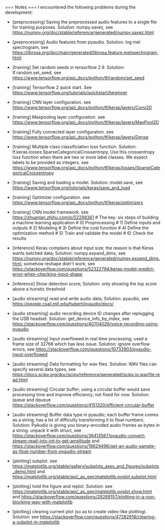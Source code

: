 
=== Notes ===
I encountered the following problems during the development:

* [preprocessing] Saving the preprocessed audio features to a single file for training purposes. Solution: numpy.savez, see https://numpy.org/doc/stable/reference/generated/numpy.savez.html 

* [preprocessing] Audio features from pyaudio. Solution: log mel spectrogram, see https://librosa.org/doc/main/generated/librosa.feature.melspectrogram.html

* [training] Set random seeds in tensorflow 2.9. Solution: tf.random.set_seed, see https://www.tensorflow.org/api_docs/python/tf/random/set_seed

* [training] Tensorflow 2 quick start. See https://www.tensorflow.org/tutorials/quickstart/beginner

* [training] CNN layer configuration. see https://www.tensorflow.org/api_docs/python/tf/keras/layers/Conv2D

* [training] Maxpooling layer configuration. see https://www.tensorflow.org/api_docs/python/tf/keras/layers/MaxPool2D

* [training] Fully connected layer configuration. see https://www.tensorflow.org/api_docs/python/tf/keras/layers/Dense

* [training] Multiple class classificiation loss function. Solution: tf.keras.losses.SparseCategoricalCrossentropy, Use this crossentropy loss function when there are two or more label classes. We expect labels to be provided as integers. see https://www.tensorflow.org/api_docs/python/tf/keras/losses/SparseCategoricalCrossentropy

* [training] Saving and loading a model. Solution: model.save, see https://www.tensorflow.org/tutorials/keras/save_and_load

* [training] Optimizer configuration. see https://www.tensorflow.org/api_docs/python/tf/keras/optimizers

* [training] CNN model framework. see https://zhuanlan.zhihu.com/p/52298361
        # The key: six steps of building a machine learning application
        # 0) Proprocessing
        # 1) Define inputs and outputs
        # 2) Modeling
        # 3) Define the cost function
        # 4) Define the optimization method
        # 5) Train and validate the model
        # 6) Check the results

* [inference] Keras complains about input size; the reason is that Keras wants batched data; Solution: numpy.expand_dims, see https://numpy.org/doc/stable/reference/generated/numpy.expand_dims.html, somehow reshape didn't work, see https://stackoverflow.com/questions/52322794/keras-model-predict-error-when-checking-input-shape

* [inference] Show detection score; Solution: only showing the top score above a huristic threshold

* [audio streaming] read and write audio data; Solution: pyaudio, see https://people.csail.mit.edu/hubert/pyaudio/docs/ 

* [audio streaming] audio recording device ID changes after replugging the USB headset. Solution: get_device_info_by_index, see https://stackoverflow.com/questions/40704026/voice-recording-using-pyaudio

* [audio streaming] Input overflowed in real time processing; used a frame size of 32768 which has less issue. Solution: ignore overflow errors, see https://stackoverflow.com/questions/10733903/pyaudio-input-overflowed

* [audio streaming] Data formatting for wav files. Solution: WAV files can specify several data types, see https://docs.scipy.org/doc/scipy/reference/generated/scipy.io.wavfile.read.html

* [audio streaming] Circular buffer; using a circular buffer would save processing time and improve efficiency; not fixed for now. Solution: queue and dqueue https://stackoverflow.com/questions/4151320/efficient-circular-buffer

* [audio streaming] Buffer data type in pyaudio; each buffer frame comes as a string; has a lot of difficulty transforming it to float numbers. Solution: PyAudio is giving you binary-encoded audio frames as bytes in a string.  unpack it with struct, see https://stackoverflow.com/questions/36413567/pyaudio-convert-stream-read-into-int-to-get-amplitude and https://stackoverflow.com/questions/19629496/get-an-audio-sample-as-float-number-from-pyaudio-stream

* [plotting] subplot. see https://matplotlib.org/stable/gallery/subplots_axes_and_figures/subplots_demo.html and https://matplotlib.org/stable/api/_as_gen/matplotlib.pyplot.subplot.html

* [plotting] hold the figure and replot. Solution: see https://matplotlib.org/stable/api/_as_gen/matplotlib.pyplot.show.html and https://stackoverflow.com/questions/28269157/plotting-in-a-non-blocking-way-with-matplotlib

* [plotting] clearing current plot (so as to create video-like plotting). Solution: see https://stackoverflow.com/questions/47282918/clearing-a-subplot-in-matplotlib


